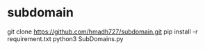 # subdomain

git clone https://github.com/hmadh727/subdomain.git
pip install -r requirement.txt
python3 SubDomains.py
